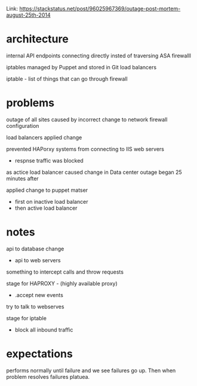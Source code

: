 
Link: https://stackstatus.net/post/96025967369/outage-post-mortem-august-25th-2014

# architecture

internal API endpoints connecting directly insted of traversing ASA firewalll

iptables managed by Puppet and stored in Git
load balancers

iptable - list of things that can go through firewall

# problems

outage of all sites caused by incorrect change to network firewall configuration


load balancers applied change

prevented HAPorxy systems from connecting to IIS web servers
- respnse traffic was blocked

as actice load balancer caused change in Data center outage began 25 minutes after


applied change to puppet matser
 - first on inactive load balancer
 - then active load balancer


# notes 
api to database change 
- api to web servers 

something to intercept calls and throw requests

stage for HAPROXY - (highly available proxy)
- .accept new events

try to talk to webserves 


stage for iptable 
- block all inbound traffic



# expectations

performs normally until failure and we see failures go up. Then when problem resolves failures platuea. 